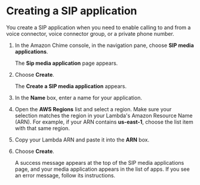 # Creating a SIP application<a name="create-sip-app"></a>

You create a SIP application when you need to enable calling to and from a voice connector, voice connector group, or a private phone number\.

1. In the Amazon Chime console, in the navigation pane, choose **SIP media applications**\.

   The **Sip media application** page appears\.

1. Choose **Create**\.

   The **Create a SIP media application** appears\.

1. In the **Name** box, enter a name for your application\.

1. Open the **AWS Regions** list and select a region\. Make sure your selection matches the region in your Lambda's Amazon Resource Name \(ARN\)\. For example, if your ARN contains **us\-east\-1**, choose the list item with that same region\.

1. Copy your Lambda ARN and paste it into the **ARN** box\.

1. Choose **Create**\.

   A success message appears at the top of the SIP media applications page, and your media application appears in the list of apps\. If you see an error message, follow its instructions\.